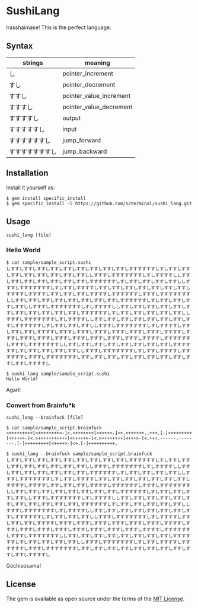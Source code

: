 # SushiLang

Irasshaimase! This is the perfect language.

## Syntax

|strings|meaning|
|--|--|
|し|pointer_increment|
|すし|pointer_decrement|
|すすし|pointer_value_increment|
|すすすし|pointer_value_decrement|
|すすすすし|output|
|すすすすすし|input|
|すすすすすすし|jump_forward|
|すすすすすすすし|jump_backward|

## Installation

Install it yourself as:

```
$ gem install specific_install
$ gem specific_install -l https://github.com/s2terminal/sushi_lang.git
```

## Usage

`sushi_lang [file]`

### Hello World

```
$ cat sample/sample_script.sushi 
しすすしすすしすすしすすしすすしすすしすすしすすしすすしすすすすすすしすしすすしすすしすすしすすしすすしすすしすすしすすししすすすしすすすすすすすしすしすすすすししすすしすすしすすしすすしすすしすすしすすしすすすすすすしすしすすしすすしすすしすすししすすすしすすすすすすすしすしすすしすすすすしすすしすすしすすしすすしすすしすすしすすしすすすすしすすすすしすすしすすしすすしすすすすしすすすすすすしすすすしすすすすすすすししすすしすすしすすしすすしすすしすすしすすしすすしすすすすすすしすしすすしすすしすすしすすししすすすしすすすすすすすしすしすすすすししすすしすすしすすしすすしすすしすすしすすしすすしすすしすすしすすしすすすすすすしすしすすしすすしすすしすすしすすししすすすしすすすすすすすしすしすすすすししすすしすすしすすしすすしすすしすすしすすしすすしすすすすすすしすしすすしすすしすすししすすすしすすすすすすすしすしすすすすしすすしすすしすすしすすすすしすすすしすすすしすすすしすすすしすすすしすすすしすすすすしすすすしすすすしすすすしすすすしすすすしすすすしすすすしすすすしすすすすしすすすすすすしすすすしすすすすすすすししすすしすすしすすしすすしすすしすすしすすしすすしすすすすすすしすしすすしすすしすすしすすししすすすしすすすすすすすしすしすすしすすすすしすすすすすすしすすすしすすすすすすすしすすしすすしすすしすすしすすしすすしすすしすすしすすしすすしすすすすし

$ sushi_lang sample/sample_script.sushi
Hello World!
```

Agari!

### Convert from Brainfu*k

`sushi_lang --brainfuck [file]`

```
$ cat sample/sample_script.brainfuck 
>+++++++++[<++++++++>-]<.>+++++++[<++++>-]<+.+++++++..+++.[-]>++++++++[<++++>-]<.>+++++++++++[<+++++>-]<.>++++++++[<+++>-]<.+++.------.--------.[-]>++++++++[<++++>-]<+.[-]++++++++++.

$ sushi_lang --brainfuck sample/sample_script.brainfuck 
しすすしすすしすすしすすしすすしすすしすすしすすしすすしすすすすすすしすしすすしすすしすすしすすしすすしすすしすすしすすししすすすしすすすすすすすしすしすすすすししすすしすすしすすしすすしすすしすすしすすしすすすすすすしすしすすしすすしすすしすすししすすすしすすすすすすすしすしすすしすすすすしすすしすすしすすしすすしすすしすすしすすしすすすすしすすすすしすすしすすしすすしすすすすしすすすすすすしすすすしすすすすすすすししすすしすすしすすしすすしすすしすすしすすしすすしすすすすすすしすしすすしすすしすすしすすししすすすしすすすすすすすしすしすすすすししすすしすすしすすしすすしすすしすすしすすしすすしすすしすすしすすしすすすすすすしすしすすしすすしすすしすすしすすししすすすしすすすすすすすしすしすすすすししすすしすすしすすしすすしすすしすすしすすしすすしすすすすすすしすしすすしすすしすすししすすすしすすすすすすすしすしすすすすしすすしすすしすすしすすすすしすすすしすすすしすすすしすすすしすすすしすすすしすすすすしすすすしすすすしすすすしすすすしすすすしすすすしすすすしすすすしすすすすしすすすすすすしすすすしすすすすすすすししすすしすすしすすしすすしすすしすすしすすしすすしすすすすすすしすしすすしすすしすすしすすししすすすしすすすすすすすしすしすすしすすすすしすすすすすすしすすすしすすすすすすすしすすしすすしすすしすすしすすしすすしすすしすすしすすしすすしすすすすし
```

Gochisosama!

## License

The gem is available as open source under the terms of the [MIT License](http://opensource.org/licenses/MIT).

